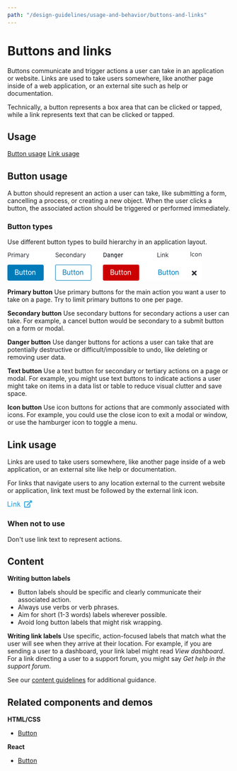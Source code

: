 ```yaml
---
path: "/design-guidelines/usage-and-behavior/buttons-and-links"
---
```

# Buttons and links
Buttons communicate and trigger actions a user can take in an application or website. Links are used to take users somewhere, like another page inside of a web application, or an external site such as help or documentation.  

Technically, a button represents a box area that can be clicked or tapped, while a link represents text that can be clicked or tapped.

## Usage
[Button usage](#button-usage)
[Link usage](#link-usage)

## Button usage
A button should represent an action a user can take, like submitting a form, cancelling a process, or creating a new object. When the user clicks a button, the associated action should be triggered or performed immediately.

### Button types
Use different button types to build hierarchy in an application layout.

  ![Button types](img/buttontype.png)

  **Primary button**
  Use primary buttons for the main action you want a user to take on a page. Try to limit primary buttons to one per page.

  **Secondary button**
  Use secondary buttons for secondary actions a user can take. For example, a cancel button would be secondary to a submit button on a form or modal.

  **Danger button**
  Use danger buttons for actions a user can take that are potentially destructive or difficult/impossible to undo, like deleting or removing user data.

  **Text button**
  Use a text button for secondary or tertiary actions on a page or modal. For example, you might use text buttons to indicate actions a user might take on items in a data list or table to reduce visual clutter and save space.

  **Icon button**
  Use icon buttons for actions that are commonly associated with icons. For example, you could use the close icon to exit a modal or window, or use the hamburger icon to toggle a menu.

<!--  ### Using buttons in your designs
We recommend aligning buttons to different elements or areas on the screen depending on the content being provided. The recommended alignment simplifies scanning and helps users complete and submit form content more quickly.  

#### Buttons on full page forms
* Place the primary button to the left of the cancel button.
* Align submit buttons with left-edge of input fields.

![Buttons on full page forms](img/fullpage-button.png)

#### Buttons on modals
* Align submit buttons to the bottom right of the modal.
* Place the primary button to the right of the cancel button.
* Align submit buttons with right-edge of input fields.

![Buttons on modals](img/modal-button.png)

We'll want to include some information for button usage on wizards when we have some examples.
 #### Buttons on wizards
The placement of buttons on wizards will depend on the layout of content you present. -->
## Link usage
Links are used to take users somewhere, like another page inside of a web application, or an external site like help or documentation.

For links that navigate users to any location external to the current website or application, link text must be followed by the external link icon.

![External link icon](img/external-link.png)

### When not to use
Don't use link text to represent actions.

## Content
**Writing button labels**
* Button labels should be specific and clearly communicate their associated action.
* Always use verbs or verb phrases.
* Aim for short (1-3 words) labels wherever possible.
* Avoid long button labels that might risk wrapping.

**Writing link labels**
Use specific, action-focused labels that match what the user will see when they arrive at their location. For example, if you are sending a user to a dashboard, your link label might read _View dashboard_. For a link directing a user to a support forum, you might say _Get help in the support forum_.

See our [content guidelines](/design-guidelines/content/) for additional guidance.

## Related components and demos
**HTML/CSS**
* [Button](/documentation/core/components/button)

**React**
* [Button](/documentation/react/components/button)

